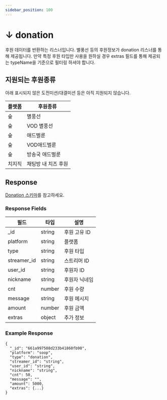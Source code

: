 ```yaml
---
sidebar_position: 100
---
```


# ↓ donation

후원 데이터를 반환하는 리스너입니다. 별풍선 등의 후원정보가 donation 리스너를 통해 제공됩니다.
만약 특정 후원 타입만 사용을 원하실 경우 extras 필드를 통해 제공되는 typeName을 기준으로 필터링 하셔야 합니다.

## 지원되는 후원종류

아래 표시되지 않은 도전미션/대결미션 등은 아직 지원되지 않습니다.

| 플랫폼 | 후원종류            |
| ------ | ------------------- |
| 숲     | 별풍선              |
| 숲     | VOD 별풍선          |
| 숲     | 애드벌룬            |
| 숲     | VOD애드벌룬         |
| 숲     | 방송국 애드벌룬     |
| 치지직 | 채팅방 내 치즈 후원 |

## Response

[Donation 스키마](/docs/schemas/donation)를 참고하세요.

### Response Fields

| 필드        | 타입   | 설명          |
| ----------- | ------ | ------------- |
| \_id        | string | 후원 고유 ID  |
| platform    | string | 플랫폼        |
| type        | string | 후원 타입     |
| streamer_id | string | 스트리머 ID   |
| user_id     | string | 후원자 ID     |
| nickname    | string | 후원자 닉네임 |
| cnt         | number | 후원 수량     |
| message     | string | 후원 메시지   |
| amount      | number | 후원 금액     |
| extras      | object | 추가 정보     |

### Example Response

```
{
  "_id": "661a997508d233b41860fb90",
  "platform": "soop",
  "type": "donation",
  "streamer_id": "string",
  "user_id": "string",
  "nickname": "string",
  "cnt": 50,
  "message": "",
  "amount": 5000,
  "extras": {...}
}
```
